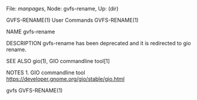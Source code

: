 File: *manpages*,  Node: gvfs-rename,  Up: (dir)

GVFS-RENAME(1)                   User Commands                  GVFS-RENAME(1)



NAME
       gvfs-rename

DESCRIPTION
       gvfs-rename has been deprecated and it is redirected to gio rename.

SEE ALSO
       gio(1), GIO commandline tool[1]

NOTES
        1. GIO commandline tool
           https://developer.gnome.org/gio/stable/gio.html



gvfs                                                            GVFS-RENAME(1)
